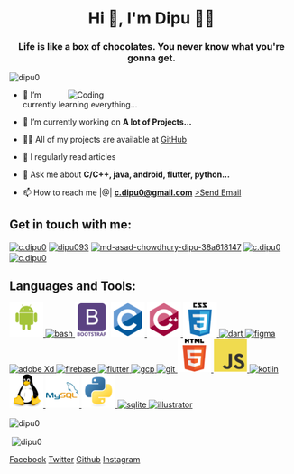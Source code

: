 <h1 align="center">Hi 👋, I'm Dipu 👨‍💻</h1>
<h3 align="center">Life is like a box of chocolates. You never know what you're gonna get.</h3>

<img src="https://komarev.com/ghpvc/?username=dipu0&label=Profile%20views&color=129e00&style=plastic" alt="dipu0" /> </p>
<img align="right" alt="Coding" width="400" src="https://i.pinimg.com/originals/97/ae/28/97ae288bc10481a0152460e9a3c5faeb.gif">

- 🌱 I’m currently learning everything...<br>

- 🔭 I’m currently working on **A lot of Projects...**<br>

- 👨‍💻 All of my projects are available at <a href="https://github.com/dipu0">GitHub</a> <br>

- 📝 I regularly read articles<br>

- 💬 Ask me about **C/C++, java, android, flutter, python...**<br>

- 📫 How to reach me |@| **c.dipu0@gmail.com** <a href = "mailto: c.dipu0@gmail.com">>Send Email</a><br>

<h2 align="left">Get in touch with me:</h2>
<p align="left">
<p align="left">
<a href="https://www.facebook.com/c.dipu0/" target="blank"><img align="center" src="https://cdn.jsdelivr.net/npm/simple-icons@5.2.0/icons/facebook.svg" alt="c.dipu0" height="30" width="40" /></a>
<a href="https://twitter.com/dipu093" target="blank"><img align="center" src="https://cdn.jsdelivr.net/npm/simple-icons@5.2.0/icons/twitter.svg" alt="dipu093" height="30" width="40" /></a>
<a href="https://www.linkedin.com/in/md-asad-chowdhury-dipu-38a618147/" target="blank"><img align="center" src="https://cdn.jsdelivr.net/npm/simple-icons@5.2.0/icons/linkedin.svg" alt="md-asad-chowdhury-dipu-38a618147" height="30" width="40" /></a>
<a href="https://instagram.com/c.dipu0" target="blank"><img align="center" src=https://cdn.jsdelivr.net/npm/simple-icons@5.2.0/icons/instagram.svg" alt="c.dipu0" height="30" width="40" /></a>
<a href="https://www.youtube.com/channel/UC62q5l3A1P7M6Va7qy-tj6w/featured" target="blank"><img align="center" src="https://cdn.jsdelivr.net/npm/simple-icons@5.2.0/icons/youtube.svg" alt="c.dipu0" height="30" width="40" /></a>
</p>

<!--
<a href="https://www.linkedin.com/in/md-asad-chowdhury-dipu-38a618147/" target="blank"><img align="center" src="https://cdn.jsdelivr.net/npm/simple-icons@3.0.1/icons/linkedin.svg" alt="md-asad-chowdhury-dipu-38a618147" height="30" width="40" /></a>
<a href="https://instagram.com/c.dipu0" target="blank"><img align="center" src="https://www.vectorlogo.zone/logos/instagram/instagram-tile.svg" alt="c.dipu0" height="40" width=40" /></a>
<a href="https://www.youtube.com/channel/UC62q5l3A1P7M6Va7qy-tj6w/featured" target="blank"><img align="center" src="https://www.vectorlogo.zone/logos/youtube/youtube-icon.svg" alt="c.dipu0" height="50" width="50" /></a>
<a href="https://twitter.com/dipu093" target="blank"><img align="center" src="https://www.vectorlogo.zone/logos/twitter/twitter-icon.svg" alt="dipu093" height="50" width="50" /></a>
<a href="https://www.facebook.com/c.dipu0/" target="blank"><img align="center" src="https://www.vectorlogo.zone/logos/facebook/facebook-icon.svg" alt="c.dipu0" height="40" width="40" /></a>
</a><a href="https://github.com/dipu0" target="blank"><img align="center" src="https://www.vectorlogo.zone/logos/github/github-icon.svg" alt="dipu0" height="50" width="50" /></a>
</p>
-->

<h2 align="left">Languages and Tools:</h2>
<p align="left">
     <a href="https://developer.android.com" target="_blank"> <img src="https://raw.githubusercontent.com/devicons/devicon/master/icons/android/android-original-wordmark.svg" alt="android" width="60" height="60"/> </a>
     <a href="https://www.gnu.org/software/bash/" target="_blank"> <img src="https://www.vectorlogo.zone/logos/gnu_bash/gnu_bash-icon.svg" alt="bash" width="60" height="60"/> </a>
     <a href="https://getbootstrap.com" target="_blank"> <img src="https://raw.githubusercontent.com/devicons/devicon/master/icons/bootstrap/bootstrap-plain-wordmark.svg" alt="bootstrap" width="60" height="60"/></a> 
     <a href="https://www.cprogramming.com/" target="_blank"> <img src="https://raw.githubusercontent.com/devicons/devicon/master/icons/c/c-original.svg" alt="c" width="60" height="60"/> </a>
     <a href="https://www.w3schools.com/cpp/" target="_blank"> <img src="https://raw.githubusercontent.com/devicons/devicon/master/icons/cplusplus/cplusplus-original.svg" alt="cplusplus" width="60" height="60"/> </a>
     <a href="https://www.w3schools.com/css/" target="_blank"> <img src="https://raw.githubusercontent.com/devicons/devicon/master/icons/css3/css3-original-wordmark.svg" alt="css3" width="60" height="60"/> </a> 
     <a href="https://dart.dev" target="_blank"> <img src="https://www.vectorlogo.zone/logos/dartlang/dartlang-icon.svg" alt="dart" width="60" height="60"/> </a> 
     <a href="https://www.figma.com/" target="_blank"> <img src="https://www.vectorlogo.zone/logos/figma/figma-icon.svg" alt="figma" width="60" height="60"/> </a>
     <a href="https://www.adobe.com/products/xd.html" target="_blank"> <img src="https://play-lh.googleusercontent.com/kaox1VteLsWAuNxPxhm8t4llaoyFhxzDjo9g4Hdf92bKdT_Sn6Yrdku6rApuc5ktirw" alt="adobe Xd" width="60" height="60"/> </a> 
     <a href="https://firebase.google.com/" target="_blank"> <img src="https://www.vectorlogo.zone/logos/firebase/firebase-icon.svg" alt="firebase" width="60" height="60"/> </a> 
     <a href="https://flutter.dev" target="_blank"> <img src="https://www.vectorlogo.zone/logos/flutterio/flutterio-icon.svg" alt="flutter" width="60" height="60"/> </a>
     <a href="https://cloud.google.com" target="_blank"> <img src="https://www.vectorlogo.zone/logos/google_cloud/google_cloud-icon.svg" alt="gcp" width="60" height="60"/> </a> 
     <a href="https://git-scm.com/" target="_blank"> <img src="https://www.vectorlogo.zone/logos/git-scm/git-scm-icon.svg" alt="git" width="60" height="60"/> </a> 
     <a href="https://www.w3.org/html/" target="_blank"> <img src="https://raw.githubusercontent.com/devicons/devicon/master/icons/html5/html5-original-wordmark.svg" alt="html5" width="60" height="60"/> </a> 
     <a href="https://developer.mozilla.org/en-US/docs/Web/JavaScript" target="_blank"> <img src="https://raw.githubusercontent.com/devicons/devicon/master/icons/javascript/javascript-original.svg" alt="javascript" width="60" height="60"/> </a> 
     <a href="https://kotlinlang.org" target="_blank"> <img src="https://www.vectorlogo.zone/logos/kotlinlang/kotlinlang-icon.svg" alt="kotlin" width="60" height="60"/> </a> 
     <a href="https://www.linux.org/" target="_blank"> <img src="https://raw.githubusercontent.com/devicons/devicon/master/icons/linux/linux-original.svg" alt="linux" width="60" height="60"/> </a> 
     <a href="https://www.mysql.com/" target="_blank"> <img src="https://raw.githubusercontent.com/devicons/devicon/master/icons/mysql/mysql-original-wordmark.svg" alt="mysql" width="60" height="60"/> </a> 
     <a href="https://www.python.org" target="_blank"> <img src="https://raw.githubusercontent.com/devicons/devicon/master/icons/python/python-original.svg" alt="python" width="60" height="60"/> </a>
     <a href="https://www.sqlite.org/" target="_blank"> <img src="https://www.vectorlogo.zone/logos/sqlite/sqlite-icon.svg" alt="sqlite" width="60" height="60"/> </a>
     <a href="https://www.adobe.com/products/illustrator.html" target="_blank"> <img src="https://www.vectorlogo.zone/logos/adobe_illustrator/adobe_illustrator-ar21.svg" alt="illustrator"/> </a> </p>

<p><img align="center" src="https://github-readme-stats.vercel.app/api/top-langs?username=dipu0&show_icons=true&locale=en&layout=compact" alt="dipu0" /></p>

<p>&nbsp;<img align="center" src="https://github-readme-stats.vercel.app/api?username=dipu0&show_icons=true&locale=en" alt="dipu0" /></p>

<div>
    <a href="https://www.facebook.com/c.dipu0/"><span>Facebook</span></a>
    <a href="https://twitter.com/dipu093"><span>Twitter</span></a>
    <a href="https://github.com/dipu0"><span>Github</span></a>
    <a href="https://instagram.com/c.dipu0"><span>Instagram</span></a>
  </div>